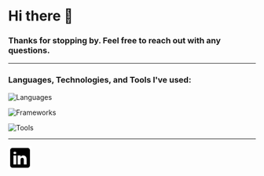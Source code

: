 # Hi there 👋

### Thanks for stopping by. Feel free to reach out with any questions.

---

### Languages, Technologies, and Tools I've used:
![Languages](https://go-skill-icons.vercel.app/api/icons?i=python,java,kotlin,swift,javascript&perline=5)

![Frameworks](https://go-skill-icons.vercel.app/api/icons?i=pytest,playwright,jetpackcompose,firebase,android&perline=6)  

![Tools](https://go-skill-icons.vercel.app/api/icons?i=bash,linux,git,docker,aws,kubernetes,gradle,github,gitlab,bitbucket&perline=5)

---

<a href="https://www.linkedin.com/in/joshludahl/">
    <img alt="LinkedIn" title="LinkedIn" height="48" width="48" src="https://github.com/JoshLudahl/JoshLudahl/blob/main/icons8-linkedin-50.png"></a>
    
